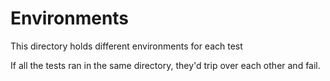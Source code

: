 # Environments

This directory holds different environments for each test

If all the tests ran in the same directory, they'd trip over each other and fail.
